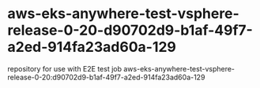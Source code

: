 # aws-eks-anywhere-test-vsphere-release-0-20-d90702d9-b1af-49f7-a2ed-914fa23ad60a-129
repository for use with E2E test job aws-eks-anywhere-test-vsphere-release-0-20:d90702d9-b1af-49f7-a2ed-914fa23ad60a-129
